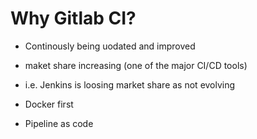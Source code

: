# Why Gitlab CI?

- Continously being uodated and improved
- maket share increasing (one of the major CI/CD tools)
- i.e. Jenkins is loosing market share as not evolving

- Docker first
- Pipeline as code